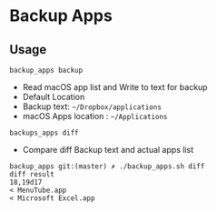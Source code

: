 # Backup Apps

## Usage

```backup_apps backup```
- Read macOS app list and Write to text for backup
- Default Location
 - Backup text: `~/Dropbox/applications`
 - macOS Apps location : `~/Applications`

```backups_apps diff```
- Compare diff Backup text and actual apps list

```ex)
backup_apps git:(master) ✗ ./backup_apps.sh diff
diff result
18,19d17
< MenuTube.app
< Microsoft Excel.app
```
